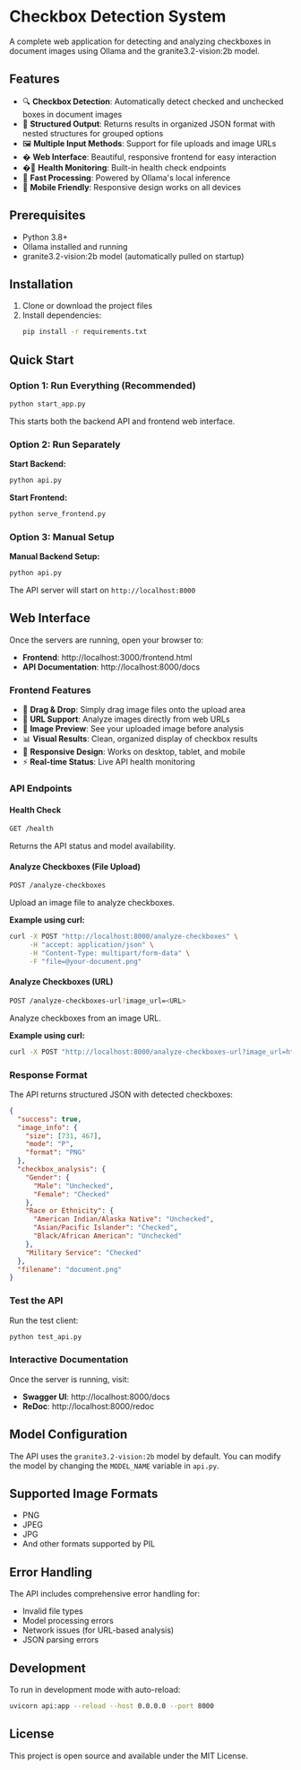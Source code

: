 # Checkbox Detection System

A complete web application for detecting and analyzing checkboxes in document images using Ollama and the granite3.2-vision:2b model.

## Features

- 🔍 **Checkbox Detection**: Automatically detect checked and unchecked boxes in document images
- 📝 **Structured Output**: Returns results in organized JSON format with nested structures for grouped options
- 🖼️ **Multiple Input Methods**: Support for file uploads and image URLs
- � **Web Interface**: Beautiful, responsive frontend for easy interaction
- �🏥 **Health Monitoring**: Built-in health check endpoints
- 🚀 **Fast Processing**: Powered by Ollama's local inference
- 📱 **Mobile Friendly**: Responsive design works on all devices

## Prerequisites

- Python 3.8+
- Ollama installed and running
- granite3.2-vision:2b model (automatically pulled on startup)

## Installation

1. Clone or download the project files
2. Install dependencies:
   ```bash
   pip install -r requirements.txt
   ```

## Quick Start

### Option 1: Run Everything (Recommended)
```bash
python start_app.py
```
This starts both the backend API and frontend web interface.

### Option 2: Run Separately

**Start Backend:**
```bash
python api.py
```

**Start Frontend:**
```bash
python serve_frontend.py
```

### Option 3: Manual Setup

**Manual Backend Setup:**
```bash
python api.py
```

The API server will start on `http://localhost:8000`

## Web Interface

Once the servers are running, open your browser to:
- **Frontend**: http://localhost:3000/frontend.html
- **API Documentation**: http://localhost:8000/docs

### Frontend Features

- 📁 **Drag & Drop**: Simply drag image files onto the upload area
- 🔗 **URL Support**: Analyze images directly from web URLs
- 👀 **Image Preview**: See your uploaded image before analysis
- 📊 **Visual Results**: Clean, organized display of checkbox results
- 📱 **Responsive Design**: Works on desktop, tablet, and mobile
- ⚡ **Real-time Status**: Live API health monitoring

### API Endpoints

#### Health Check
```bash
GET /health
```

Returns the API status and model availability.

#### Analyze Checkboxes (File Upload)
```bash
POST /analyze-checkboxes
```

Upload an image file to analyze checkboxes.

**Example using curl:**
```bash
curl -X POST "http://localhost:8000/analyze-checkboxes" \
     -H "accept: application/json" \
     -H "Content-Type: multipart/form-data" \
     -F "file=@your-document.png"
```

#### Analyze Checkboxes (URL)
```bash
POST /analyze-checkboxes-url?image_url=<URL>
```

Analyze checkboxes from an image URL.

**Example using curl:**
```bash
curl -X POST "http://localhost:8000/analyze-checkboxes-url?image_url=https://example.com/form.png"
```

### Response Format

The API returns structured JSON with detected checkboxes:

```json
{
  "success": true,
  "image_info": {
    "size": [731, 467],
    "mode": "P",
    "format": "PNG"
  },
  "checkbox_analysis": {
    "Gender": {
      "Male": "Unchecked",
      "Female": "Checked"
    },
    "Race or Ethnicity": {
      "American Indian/Alaska Native": "Unchecked",
      "Asian/Pacific Islander": "Checked",
      "Black/African American": "Unchecked"
    },
    "Military Service": "Checked"
  },
  "filename": "document.png"
}
```

### Test the API

Run the test client:

```bash
python test_api.py
```

### Interactive Documentation

Once the server is running, visit:
- **Swagger UI**: http://localhost:8000/docs
- **ReDoc**: http://localhost:8000/redoc

## Model Configuration

The API uses the `granite3.2-vision:2b` model by default. You can modify the model by changing the `MODEL_NAME` variable in `api.py`.

## Supported Image Formats

- PNG
- JPEG
- JPG
- And other formats supported by PIL

## Error Handling

The API includes comprehensive error handling for:
- Invalid file types
- Model processing errors
- Network issues (for URL-based analysis)
- JSON parsing errors

## Development

To run in development mode with auto-reload:

```bash
uvicorn api:app --reload --host 0.0.0.0 --port 8000
```

## License

This project is open source and available under the MIT License.
